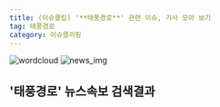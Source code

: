 ```yaml
---
title: (이슈클립) '**태풍경로**' 관련 이슈, 기사 모아 보기
tag: 태풍경로
category: 이슈클리핑
---
```

![wordcloud](https://s3.ap-northeast-2.amazonaws.com/lyrics101-wordcloud/2018-10-04-1538662189.png)
![news_img](https://user-images.githubusercontent.com/42597476/44507050-1206f400-a6e4-11e8-8d98-7ffbfebb353f.png)
## **'**태풍경로**'** 뉴스속보 검색결과

